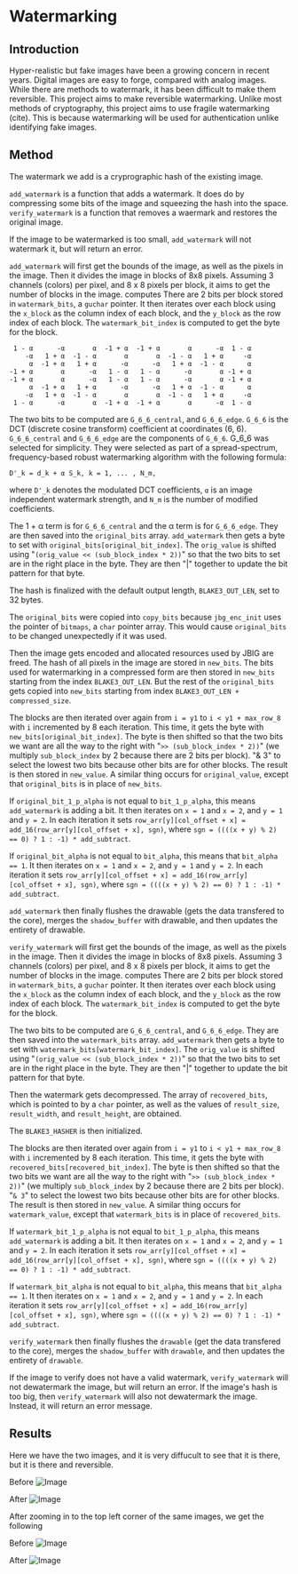 # Watermarking #

## Introduction ##

Hyper-realistic but fake images have been a growing concern in recent years. Digital images are easy to forge, compared with analog images. While there are methods to watermark, it has been difficult to make them reversible. This project aims to make reversible watermarking. Unlike most methods of cryptography, this project aims to use fragile watermarking (cite). This is because watermarking will be used for authentication unlike identifying fake images.

## Method ##

The watermark we add is a cryprographic hash of the existing image. 

`add_watermark` is a function that adds a watermark. It does do by compressing some bits of the image and squeezing the hash into the space. `verify_watermark` is a function that removes a waermark and restores the original image.

If the image to be watermarked is too small, `add_watermark` will not watermark it, but will return an error.

   `add_watermark` will first get the bounds of the image, as well as the pixels in the image. Then it divides the image in blocks of 8x8 pixels. Assuming 3 channels (colors) per pixel, and 8 x 8 pixels per block, it aims to get the number of blocks in the image. computes  There are 2 bits per block stored in `watermark_bits`, a `guchar` pointer. It then iterates over each block using the `x_block` as the column index of each block, and the `y_block` as the row index of each block. The `watermark_bit_index` is computed to get the byte for the block.
   
     1 - α      -α       α  -1 + α  -1 + α       α      -α  1 - α
        -α   1 + α  -1 - α       α       α  -1 - α   1 + α     -α
         α  -1 + α   1 + α      -α      -α   1 + α  -1 - α      α
    -1 + α       α      -α   1 - α   1 - α      -α       α -1 + α
    -1 + α       α      -α   1 - α   1 - α      -α       α -1 + α
         α  -1 + α   1 + α      -α      -α   1 + α  -1 - α      α
        -α   1 + α  -1 - α       α       α  -1 - α   1 + α     -α
     1 - α      -α       α  -1 + α  -1 + α       α      -α  1 - α

The two bits to be computed are `G_6_6_central`, and `G_6_6_edge`. `G_6_6` is the DCT (discrete cosine transform) coefficient at coordinates (6, 6). `G_6_6_central` and `G_6_6_edge` are the components of `G_6_6`. G_6_6 was selected for simplicity. They were selected as part of a spread-spectrum, frequency-based robust watermarking algorithm with the following formula:

	D'_k = d_k + α S_k, k = 1, ... , N_m,
	
where `D'_k` denotes the modulated DCT coefficients, `α` is an image independent watermark strength, and `N_m` is the number of modified coefficients.

The 1 + α term is for `G_6_6_central` and the α term is for `G_6_6_edge`. They are then saved into the `original_bits` array. `add_watermark` then gets a byte to set with `original_bits[original_bit_index]`. The `orig_value` is shifted using  "`(orig_value << (sub_block_index * 2))`" so that the two bits to set are in the right place in the byte. They are then "|"  together to update the bit pattern for that byte.

The hash is finalized with the default output length, `BLAKE3_OUT_LEN`, set to 32 bytes.

The `original_bits` were copied into `copy_bits` because `jbg_enc_init` uses the pointer of `bitmaps`, a `char` pointer array. This would cause `original_bits` to be changed unexpectedly if it was used.

Then the image gets encoded and allocated resources used by JBIG are freed. The hash of all pixels in the image are stored in `new_bits`. The bits used for watermarking in a compressed form are then stored in `new_bits` starting from the index `BLAKE3_OUT_LEN`. But the rest of the `original_bits` gets copied into `new_bits` starting from index `BLAKE3_OUT_LEN + compressed_size`.

The blocks are then iterated over again from `i = y1` to `i < y1 + max_row_8` with `i` incremented by 8 each iteration. This time, it gets the byte with `new_bits[original_bit_index]`. The byte is then shifted  so that the two bits we want are all the way to the right with "`>> (sub_block_index * 2))`" (we multiply `sub_block_index` by 2 because there are 2 bits per block). "& 3" to select the lowest two bits because other bits are for other blocks. The result is then stored in `new_value`. A similar thing occurs for `original_value`, except that `original_bits` is in place of `new_bits`.

If `original_bit_1_p_alpha` is not equal to `bit_1_p_alpha`, this means `add_watermark` is adding a bit. It then iterates on `x = 1` and `x = 2`, and `y = 1` and `y = 2`. In each iteration it sets `row_arr[y][col_offset + x] = add_16(row_arr[y][col_offset + x], sgn)`, where `sgn = ((((x + y) % 2) == 0) ? 1 : -1) * add_subtract`.

If `original_bit_alpha` is not equal to `bit_alpha`, this means that `bit_alpha == 1`. It then iterates on `x = 1` and `x = 2`, and `y = 1` and `y = 2`. In each iteration it sets `row_arr[y][col_offset + x] = add_16(row_arr[y][col_offset + x], sgn)`, where `sgn = ((((x + y) % 2) == 0) ? 1 : -1) * add_subtract`.

`add_watermark` then finally flushes the drawable (gets the data transfered to the core), merges the `shadow_buffer` with drawable, and then updates the entirety of drawable.

`verify_watermark` will first get the bounds of the image, as well as the pixels in the image. Then it divides the image in blocks of 8x8 pixels. Assuming 3 channels (colors) per pixel, and 8 x 8 pixels per block, it aims to get the number of blocks in the image. computes  There are 2 bits per block stored in `watermark_bits`, a `guchar` pointer. It then iterates over each block using the `x_block` as the column index of each block, and the `y_block` as the row index of each block. The `watermark_bit_index` is computed to get the byte for the block.

The two bits to be computed are `G_6_6_central`, and `G_6_6_edge`. They are then saved into the `watermark_bits` array. `add_watermark` then gets a byte to set with `watermark_bits[watermark_bit_index]`. The `orig_value` is shifted using  "`(orig_value << (sub_block_index * 2))`" so that the two bits to set are in the right place in the byte. They are then "|"  together to update the bit pattern for that byte.

Then the watermark gets decompressed. The array of `recovered_bits`, which is pointed to by a `char` pointer, as well as the values of `result_size`, `result_width`, and `result_height`, are obtained.

The `BLAKE3_HASHER` is then initialized.

The blocks are then iterated over again from `i = y1` to `i < y1 + max_row_8` with `i` incremented by 8 each iteration. This time, it gets the byte with `recovered_bits[recovered_bit_index]`. The byte is then shifted so that the two bits we want are all the way to the right with "`>> (sub_block_index * 2))`" (we multiply `sub_block_index` by 2 because there are 2 bits per block). "`& 3`" to select the lowest two bits because other bits are for other blocks. The result is then stored in `new_value`. A similar thing occurs for `watermark_value`, except that `watermark_bits` is in place of `recovered_bits`.

If `watermark_bit_1_p_alpha` is not equal to `bit_1_p_alpha`, this means `add_watermark` is adding a bit. It then iterates on `x = 1` and `x = 2`, and `y = 1` and `y = 2`. In each iteration it sets `row_arr[y][col_offset + x] = add_16(row_arr[y][col_offset + x], sgn)`, where `sgn = ((((x + y) % 2) == 0) ? 1 : -1) * add_subtract`.

If `watermark_bit_alpha` is not equal to `bit_alpha`, this means that `bit_alpha == 1`. It then iterates on `x = 1` and `x = 2`, and `y = 1` and `y = 2`. In each iteration it sets `row_arr[y][col_offset + x] = add_16(row_arr[y][col_offset + x], sgn)`, where `sgn = ((((x + y) % 2) == 0) ? 1 : -1) * add_subtract`.

`verify_watermark` then finally flushes the `drawable` (get the data transfered to the core), merges the `shadow_buffer` with `drawable`, and then updates the entirety of `drawable`.

If the image to verify does not have a valid watermark, `verify_watermark` will not dewatermark the image, but will return an error. If the image's hash is too big, then `verify_watermark` will also not dewatermark the image. Instead, it will return an error message.

## Results ##

Here we have the two images, and it is very diffucult to see that it is there, but it is there and reversible.

Before
![Image](cropped.png "icon")

After
![Image](cropped_with_watermark.png "icon")

After zooming in to the top left corner of the same images, we get the following

Before
![Image]( "icon")

After
![Image]( "icon")
